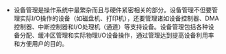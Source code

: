 - 设备管理是操作系统中最繁杂而且与硬件紧密相关的部分。设备管理不但要管理实际I/O操作的设备（如磁盘机、打印机），还要管理诸如设备控制器、DMA控制器、中断控制器和I/O处理机（通道）等支持设备。设备管理包括各种设备分配、缓冲区管理和实际物理I/O设备操作，通过管理达到提高设备利用率和方便用户的目的。